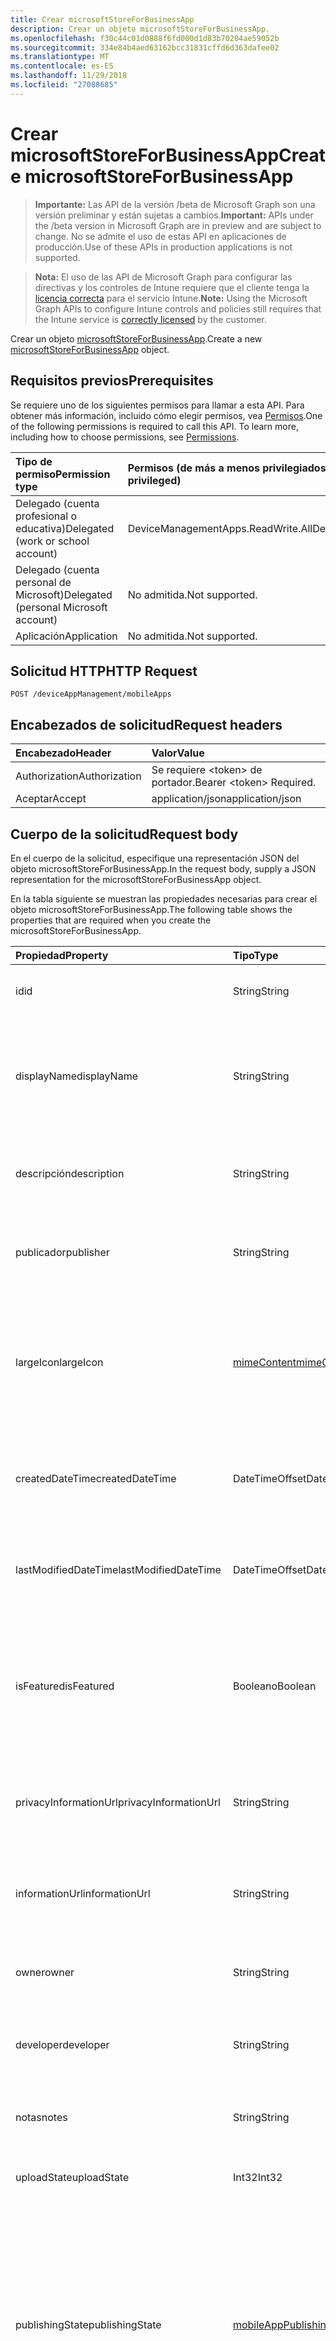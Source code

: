 ```yaml
---
title: Crear microsoftStoreForBusinessApp
description: Crear un objeto microsoftStoreForBusinessApp.
ms.openlocfilehash: f30c44c01d0888f6fd000d1d83b70204ae59052b
ms.sourcegitcommit: 334e84b4aed63162bcc31831cffd6d363dafee02
ms.translationtype: MT
ms.contentlocale: es-ES
ms.lasthandoff: 11/29/2018
ms.locfileid: "27088685"
---
```

# <a name="create-microsoftstoreforbusinessapp"></a><span data-ttu-id="7f3bb-103">Crear microsoftStoreForBusinessApp</span><span class="sxs-lookup"><span data-stu-id="7f3bb-103">Create microsoftStoreForBusinessApp</span></span>

> <span data-ttu-id="7f3bb-104">**Importante:** Las API de la versión /beta de Microsoft Graph son una versión preliminar y están sujetas a cambios.</span><span class="sxs-lookup"><span data-stu-id="7f3bb-104">**Important:** APIs under the /beta version in Microsoft Graph are in preview and are subject to change.</span></span> <span data-ttu-id="7f3bb-105">No se admite el uso de estas API en aplicaciones de producción.</span><span class="sxs-lookup"><span data-stu-id="7f3bb-105">Use of these APIs in production applications is not supported.</span></span>

> <span data-ttu-id="7f3bb-106">**Nota:** El uso de las API de Microsoft Graph para configurar las directivas y los controles de Intune requiere que el cliente tenga la [licencia correcta](https://go.microsoft.com/fwlink/?linkid=839381) para el servicio Intune.</span><span class="sxs-lookup"><span data-stu-id="7f3bb-106">**Note:** Using the Microsoft Graph APIs to configure Intune controls and policies still requires that the Intune service is [correctly licensed](https://go.microsoft.com/fwlink/?linkid=839381) by the customer.</span></span>

<span data-ttu-id="7f3bb-107">Crear un objeto [microsoftStoreForBusinessApp](../resources/intune-apps-microsoftstoreforbusinessapp.md).</span><span class="sxs-lookup"><span data-stu-id="7f3bb-107">Create a new [microsoftStoreForBusinessApp](../resources/intune-apps-microsoftstoreforbusinessapp.md) object.</span></span>
## <a name="prerequisites"></a><span data-ttu-id="7f3bb-108">Requisitos previos</span><span class="sxs-lookup"><span data-stu-id="7f3bb-108">Prerequisites</span></span>
<span data-ttu-id="7f3bb-p102">Se requiere uno de los siguientes permisos para llamar a esta API. Para obtener más información, incluido cómo elegir permisos, vea [Permisos](/graph/permissions-reference).</span><span class="sxs-lookup"><span data-stu-id="7f3bb-p102">One of the following permissions is required to call this API. To learn more, including how to choose permissions, see [Permissions](/graph/permissions-reference).</span></span>

|<span data-ttu-id="7f3bb-111">Tipo de permiso</span><span class="sxs-lookup"><span data-stu-id="7f3bb-111">Permission type</span></span>|<span data-ttu-id="7f3bb-112">Permisos (de más a menos privilegiados)</span><span class="sxs-lookup"><span data-stu-id="7f3bb-112">Permissions (from most to least privileged)</span></span>|
|:---|:---|
|<span data-ttu-id="7f3bb-113">Delegado (cuenta profesional o educativa)</span><span class="sxs-lookup"><span data-stu-id="7f3bb-113">Delegated (work or school account)</span></span>|<span data-ttu-id="7f3bb-114">DeviceManagementApps.ReadWrite.All</span><span class="sxs-lookup"><span data-stu-id="7f3bb-114">DeviceManagementApps.ReadWrite.All</span></span>|
|<span data-ttu-id="7f3bb-115">Delegado (cuenta personal de Microsoft)</span><span class="sxs-lookup"><span data-stu-id="7f3bb-115">Delegated (personal Microsoft account)</span></span>|<span data-ttu-id="7f3bb-116">No admitida.</span><span class="sxs-lookup"><span data-stu-id="7f3bb-116">Not supported.</span></span>|
|<span data-ttu-id="7f3bb-117">Aplicación</span><span class="sxs-lookup"><span data-stu-id="7f3bb-117">Application</span></span>|<span data-ttu-id="7f3bb-118">No admitida.</span><span class="sxs-lookup"><span data-stu-id="7f3bb-118">Not supported.</span></span>|

## <a name="http-request"></a><span data-ttu-id="7f3bb-119">Solicitud HTTP</span><span class="sxs-lookup"><span data-stu-id="7f3bb-119">HTTP Request</span></span>
<!-- {
  "blockType": "ignored"
}
-->
``` http
POST /deviceAppManagement/mobileApps
```

## <a name="request-headers"></a><span data-ttu-id="7f3bb-120">Encabezados de solicitud</span><span class="sxs-lookup"><span data-stu-id="7f3bb-120">Request headers</span></span>
|<span data-ttu-id="7f3bb-121">Encabezado</span><span class="sxs-lookup"><span data-stu-id="7f3bb-121">Header</span></span>|<span data-ttu-id="7f3bb-122">Valor</span><span class="sxs-lookup"><span data-stu-id="7f3bb-122">Value</span></span>|
|:---|:---|
|<span data-ttu-id="7f3bb-123">Authorization</span><span class="sxs-lookup"><span data-stu-id="7f3bb-123">Authorization</span></span>|<span data-ttu-id="7f3bb-124">Se requiere &lt;token&gt; de portador.</span><span class="sxs-lookup"><span data-stu-id="7f3bb-124">Bearer &lt;token&gt; Required.</span></span>|
|<span data-ttu-id="7f3bb-125">Aceptar</span><span class="sxs-lookup"><span data-stu-id="7f3bb-125">Accept</span></span>|<span data-ttu-id="7f3bb-126">application/json</span><span class="sxs-lookup"><span data-stu-id="7f3bb-126">application/json</span></span>|

## <a name="request-body"></a><span data-ttu-id="7f3bb-127">Cuerpo de la solicitud</span><span class="sxs-lookup"><span data-stu-id="7f3bb-127">Request body</span></span>
<span data-ttu-id="7f3bb-128">En el cuerpo de la solicitud, especifique una representación JSON del objeto microsoftStoreForBusinessApp.</span><span class="sxs-lookup"><span data-stu-id="7f3bb-128">In the request body, supply a JSON representation for the microsoftStoreForBusinessApp object.</span></span>

<span data-ttu-id="7f3bb-129">En la tabla siguiente se muestran las propiedades necesarias para crear el objeto microsoftStoreForBusinessApp.</span><span class="sxs-lookup"><span data-stu-id="7f3bb-129">The following table shows the properties that are required when you create the microsoftStoreForBusinessApp.</span></span>

|<span data-ttu-id="7f3bb-130">Propiedad</span><span class="sxs-lookup"><span data-stu-id="7f3bb-130">Property</span></span>|<span data-ttu-id="7f3bb-131">Tipo</span><span class="sxs-lookup"><span data-stu-id="7f3bb-131">Type</span></span>|<span data-ttu-id="7f3bb-132">Descripción</span><span class="sxs-lookup"><span data-stu-id="7f3bb-132">Description</span></span>|
|:---|:---|:---|
|<span data-ttu-id="7f3bb-133">id</span><span class="sxs-lookup"><span data-stu-id="7f3bb-133">id</span></span>|<span data-ttu-id="7f3bb-134">String</span><span class="sxs-lookup"><span data-stu-id="7f3bb-134">String</span></span>|<span data-ttu-id="7f3bb-135">Clave de la entidad.</span><span class="sxs-lookup"><span data-stu-id="7f3bb-135">Key of the entity.</span></span> <span data-ttu-id="7f3bb-136">Heredado de [mobileApp](../resources/intune-apps-mobileapp.md).</span><span class="sxs-lookup"><span data-stu-id="7f3bb-136">Inherited from [mobileApp](../resources/intune-apps-mobileapp.md)</span></span>|
|<span data-ttu-id="7f3bb-137">displayName</span><span class="sxs-lookup"><span data-stu-id="7f3bb-137">displayName</span></span>|<span data-ttu-id="7f3bb-138">String</span><span class="sxs-lookup"><span data-stu-id="7f3bb-138">String</span></span>|<span data-ttu-id="7f3bb-139">Título de la aplicación importado o proporcionado por el administrador.</span><span class="sxs-lookup"><span data-stu-id="7f3bb-139">The admin provided or imported title of the app.</span></span> <span data-ttu-id="7f3bb-140">Heredado de [mobileApp](../resources/intune-apps-mobileapp.md).</span><span class="sxs-lookup"><span data-stu-id="7f3bb-140">Inherited from [mobileApp](../resources/intune-apps-mobileapp.md)</span></span>|
|<span data-ttu-id="7f3bb-141">descripción</span><span class="sxs-lookup"><span data-stu-id="7f3bb-141">description</span></span>|<span data-ttu-id="7f3bb-142">String</span><span class="sxs-lookup"><span data-stu-id="7f3bb-142">String</span></span>|<span data-ttu-id="7f3bb-143">Descripción de la aplicación.</span><span class="sxs-lookup"><span data-stu-id="7f3bb-143">The description of the app.</span></span> <span data-ttu-id="7f3bb-144">Heredado de [mobileApp](../resources/intune-apps-mobileapp.md).</span><span class="sxs-lookup"><span data-stu-id="7f3bb-144">Inherited from [mobileApp](../resources/intune-apps-mobileapp.md)</span></span>|
|<span data-ttu-id="7f3bb-145">publicador</span><span class="sxs-lookup"><span data-stu-id="7f3bb-145">publisher</span></span>|<span data-ttu-id="7f3bb-146">String</span><span class="sxs-lookup"><span data-stu-id="7f3bb-146">String</span></span>|<span data-ttu-id="7f3bb-147">Publicador de la aplicación.</span><span class="sxs-lookup"><span data-stu-id="7f3bb-147">The publisher of the app.</span></span> <span data-ttu-id="7f3bb-148">Heredado de [mobileApp](../resources/intune-apps-mobileapp.md).</span><span class="sxs-lookup"><span data-stu-id="7f3bb-148">Inherited from [mobileApp](../resources/intune-apps-mobileapp.md)</span></span>|
|<span data-ttu-id="7f3bb-149">largeIcon</span><span class="sxs-lookup"><span data-stu-id="7f3bb-149">largeIcon</span></span>|[<span data-ttu-id="7f3bb-150">mimeContent</span><span class="sxs-lookup"><span data-stu-id="7f3bb-150">mimeContent</span></span>](../resources/intune-shared-mimecontent.md)|<span data-ttu-id="7f3bb-151">Icono grande que se mostrará en los detalles de la aplicación y se usa para cargar el icono.</span><span class="sxs-lookup"><span data-stu-id="7f3bb-151">The large icon, to be displayed in the app details and used for upload of the icon.</span></span> <span data-ttu-id="7f3bb-152">Heredado de [mobileApp](../resources/intune-apps-mobileapp.md).</span><span class="sxs-lookup"><span data-stu-id="7f3bb-152">Inherited from [mobileApp](../resources/intune-apps-mobileapp.md)</span></span>|
|<span data-ttu-id="7f3bb-153">createdDateTime</span><span class="sxs-lookup"><span data-stu-id="7f3bb-153">createdDateTime</span></span>|<span data-ttu-id="7f3bb-154">DateTimeOffset</span><span class="sxs-lookup"><span data-stu-id="7f3bb-154">DateTimeOffset</span></span>|<span data-ttu-id="7f3bb-155">Fecha y hora de creación de la aplicación.</span><span class="sxs-lookup"><span data-stu-id="7f3bb-155">The date and time the app was created.</span></span> <span data-ttu-id="7f3bb-156">Heredado de [mobileApp](../resources/intune-apps-mobileapp.md).</span><span class="sxs-lookup"><span data-stu-id="7f3bb-156">Inherited from [mobileApp](../resources/intune-apps-mobileapp.md)</span></span>|
|<span data-ttu-id="7f3bb-157">lastModifiedDateTime</span><span class="sxs-lookup"><span data-stu-id="7f3bb-157">lastModifiedDateTime</span></span>|<span data-ttu-id="7f3bb-158">DateTimeOffset</span><span class="sxs-lookup"><span data-stu-id="7f3bb-158">DateTimeOffset</span></span>|<span data-ttu-id="7f3bb-159">Fecha y hora de la última modificación de la aplicación.</span><span class="sxs-lookup"><span data-stu-id="7f3bb-159">The date and time the app was last modified.</span></span> <span data-ttu-id="7f3bb-160">Heredado de [mobileApp](../resources/intune-apps-mobileapp.md).</span><span class="sxs-lookup"><span data-stu-id="7f3bb-160">Inherited from [mobileApp](../resources/intune-apps-mobileapp.md)</span></span>|
|<span data-ttu-id="7f3bb-161">isFeatured</span><span class="sxs-lookup"><span data-stu-id="7f3bb-161">isFeatured</span></span>|<span data-ttu-id="7f3bb-162">Booleano</span><span class="sxs-lookup"><span data-stu-id="7f3bb-162">Boolean</span></span>|<span data-ttu-id="7f3bb-163">Valor que indica si el administrador ha marcado la aplicación como destacada. Heredado de [mobileApp](../resources/intune-apps-mobileapp.md).</span><span class="sxs-lookup"><span data-stu-id="7f3bb-163">The value indicating whether the app is marked as featured by the admin. Inherited from [mobileApp](../resources/intune-apps-mobileapp.md)</span></span>|
|<span data-ttu-id="7f3bb-164">privacyInformationUrl</span><span class="sxs-lookup"><span data-stu-id="7f3bb-164">privacyInformationUrl</span></span>|<span data-ttu-id="7f3bb-165">String</span><span class="sxs-lookup"><span data-stu-id="7f3bb-165">String</span></span>|<span data-ttu-id="7f3bb-166">La dirección URL de la declaración de privacidad.</span><span class="sxs-lookup"><span data-stu-id="7f3bb-166">The privacy statement Url.</span></span> <span data-ttu-id="7f3bb-167">Heredado de [mobileApp](../resources/intune-apps-mobileapp.md).</span><span class="sxs-lookup"><span data-stu-id="7f3bb-167">Inherited from [mobileApp](../resources/intune-apps-mobileapp.md)</span></span>|
|<span data-ttu-id="7f3bb-168">informationUrl</span><span class="sxs-lookup"><span data-stu-id="7f3bb-168">informationUrl</span></span>|<span data-ttu-id="7f3bb-169">String</span><span class="sxs-lookup"><span data-stu-id="7f3bb-169">String</span></span>|<span data-ttu-id="7f3bb-170">La dirección URL para obtener más información.</span><span class="sxs-lookup"><span data-stu-id="7f3bb-170">The more information Url.</span></span> <span data-ttu-id="7f3bb-171">Heredado de [mobileApp](../resources/intune-apps-mobileapp.md).</span><span class="sxs-lookup"><span data-stu-id="7f3bb-171">Inherited from [mobileApp](../resources/intune-apps-mobileapp.md)</span></span>|
|<span data-ttu-id="7f3bb-172">owner</span><span class="sxs-lookup"><span data-stu-id="7f3bb-172">owner</span></span>|<span data-ttu-id="7f3bb-173">String</span><span class="sxs-lookup"><span data-stu-id="7f3bb-173">String</span></span>|<span data-ttu-id="7f3bb-174">Propietario de la aplicación.</span><span class="sxs-lookup"><span data-stu-id="7f3bb-174">The owner of the app.</span></span> <span data-ttu-id="7f3bb-175">Heredado de [mobileApp](../resources/intune-apps-mobileapp.md).</span><span class="sxs-lookup"><span data-stu-id="7f3bb-175">Inherited from [mobileApp](../resources/intune-apps-mobileapp.md)</span></span>|
|<span data-ttu-id="7f3bb-176">developer</span><span class="sxs-lookup"><span data-stu-id="7f3bb-176">developer</span></span>|<span data-ttu-id="7f3bb-177">String</span><span class="sxs-lookup"><span data-stu-id="7f3bb-177">String</span></span>|<span data-ttu-id="7f3bb-178">Desarrollador de la aplicación.</span><span class="sxs-lookup"><span data-stu-id="7f3bb-178">The developer of the app.</span></span> <span data-ttu-id="7f3bb-179">Heredado de [mobileApp](../resources/intune-apps-mobileapp.md).</span><span class="sxs-lookup"><span data-stu-id="7f3bb-179">Inherited from [mobileApp](../resources/intune-apps-mobileapp.md)</span></span>|
|<span data-ttu-id="7f3bb-180">notas</span><span class="sxs-lookup"><span data-stu-id="7f3bb-180">notes</span></span>|<span data-ttu-id="7f3bb-181">String</span><span class="sxs-lookup"><span data-stu-id="7f3bb-181">String</span></span>|<span data-ttu-id="7f3bb-182">Notas de la aplicación.</span><span class="sxs-lookup"><span data-stu-id="7f3bb-182">Notes for the app.</span></span> <span data-ttu-id="7f3bb-183">Heredado de [mobileApp](../resources/intune-apps-mobileapp.md).</span><span class="sxs-lookup"><span data-stu-id="7f3bb-183">Inherited from [mobileApp](../resources/intune-apps-mobileapp.md)</span></span>|
|<span data-ttu-id="7f3bb-184">uploadState</span><span class="sxs-lookup"><span data-stu-id="7f3bb-184">uploadState</span></span>|<span data-ttu-id="7f3bb-185">Int32</span><span class="sxs-lookup"><span data-stu-id="7f3bb-185">Int32</span></span>|<span data-ttu-id="7f3bb-186">El estado de carga.</span><span class="sxs-lookup"><span data-stu-id="7f3bb-186">The upload state.</span></span> <span data-ttu-id="7f3bb-187">Heredado de [mobileApp](../resources/intune-apps-mobileapp.md).</span><span class="sxs-lookup"><span data-stu-id="7f3bb-187">Inherited from [mobileApp](../resources/intune-apps-mobileapp.md)</span></span>|
|<span data-ttu-id="7f3bb-188">publishingState</span><span class="sxs-lookup"><span data-stu-id="7f3bb-188">publishingState</span></span>|[<span data-ttu-id="7f3bb-189">mobileAppPublishingState</span><span class="sxs-lookup"><span data-stu-id="7f3bb-189">mobileAppPublishingState</span></span>](../resources/intune-apps-mobileapppublishingstate.md)|<span data-ttu-id="7f3bb-190">Estado de publicación de la aplicación.</span><span class="sxs-lookup"><span data-stu-id="7f3bb-190">The publishing state for the app.</span></span> <span data-ttu-id="7f3bb-191">La aplicación no puede asignarse a menos que se publique.</span><span class="sxs-lookup"><span data-stu-id="7f3bb-191">The app cannot be assigned unless the app is published.</span></span> <span data-ttu-id="7f3bb-192">Se hereda de [mobileApp](../resources/intune-apps-mobileapp.md).</span><span class="sxs-lookup"><span data-stu-id="7f3bb-192">Inherited from [mobileApp](../resources/intune-apps-mobileapp.md).</span></span> <span data-ttu-id="7f3bb-193">Los valores posibles son: `notPublished`, `processing` y `published`.</span><span class="sxs-lookup"><span data-stu-id="7f3bb-193">Possible values are: `notPublished`, `processing`, `published`.</span></span>|
|<span data-ttu-id="7f3bb-194">usedLicenseCount</span><span class="sxs-lookup"><span data-stu-id="7f3bb-194">usedLicenseCount</span></span>|<span data-ttu-id="7f3bb-195">Int32</span><span class="sxs-lookup"><span data-stu-id="7f3bb-195">Int32</span></span>|<span data-ttu-id="7f3bb-196">Número de licencias de Microsoft Store para Empresas en uso.</span><span class="sxs-lookup"><span data-stu-id="7f3bb-196">The number of Microsoft Store for Business licenses in use.</span></span>|
|<span data-ttu-id="7f3bb-197">totalLicenseCount</span><span class="sxs-lookup"><span data-stu-id="7f3bb-197">totalLicenseCount</span></span>|<span data-ttu-id="7f3bb-198">Int32</span><span class="sxs-lookup"><span data-stu-id="7f3bb-198">Int32</span></span>|<span data-ttu-id="7f3bb-199">Número total de licencias de Microsoft Store para Empresas.</span><span class="sxs-lookup"><span data-stu-id="7f3bb-199">The total number of Microsoft Store for Business licenses.</span></span>|
|<span data-ttu-id="7f3bb-200">productKey</span><span class="sxs-lookup"><span data-stu-id="7f3bb-200">productKey</span></span>|<span data-ttu-id="7f3bb-201">String</span><span class="sxs-lookup"><span data-stu-id="7f3bb-201">String</span></span>|<span data-ttu-id="7f3bb-202">Clave de producto de la aplicación</span><span class="sxs-lookup"><span data-stu-id="7f3bb-202">The app product key</span></span>|
|<span data-ttu-id="7f3bb-203">licenseType</span><span class="sxs-lookup"><span data-stu-id="7f3bb-203">licenseType</span></span>|[<span data-ttu-id="7f3bb-204">microsoftStoreForBusinessLicenseType</span><span class="sxs-lookup"><span data-stu-id="7f3bb-204">microsoftStoreForBusinessLicenseType</span></span>](../resources/intune-apps-microsoftstoreforbusinesslicensetype.md)|<span data-ttu-id="7f3bb-205">El tipo de licencia de la aplicación.</span><span class="sxs-lookup"><span data-stu-id="7f3bb-205">The app license type.</span></span> <span data-ttu-id="7f3bb-206">Los valores posibles son: `offline` y `online`.</span><span class="sxs-lookup"><span data-stu-id="7f3bb-206">Possible values are: `offline`, `online`.</span></span>|
|<span data-ttu-id="7f3bb-207">packageIdentityName</span><span class="sxs-lookup"><span data-stu-id="7f3bb-207">packageIdentityName</span></span>|<span data-ttu-id="7f3bb-208">String</span><span class="sxs-lookup"><span data-stu-id="7f3bb-208">String</span></span>|<span data-ttu-id="7f3bb-209">Identificador del paquete de aplicación.</span><span class="sxs-lookup"><span data-stu-id="7f3bb-209">The app package identifier</span></span>|



## <a name="response"></a><span data-ttu-id="7f3bb-210">Respuesta</span><span class="sxs-lookup"><span data-stu-id="7f3bb-210">Response</span></span>
<span data-ttu-id="7f3bb-211">Si se ejecuta correctamente, este método devuelve un código de respuesta `201 Created` y un objeto [microsoftStoreForBusinessApp](../resources/intune-apps-microsoftstoreforbusinessapp.md) en el cuerpo de la respuesta.</span><span class="sxs-lookup"><span data-stu-id="7f3bb-211">If successful, this method returns a `201 Created` response code and a [microsoftStoreForBusinessApp](../resources/intune-apps-microsoftstoreforbusinessapp.md) object in the response body.</span></span>

## <a name="example"></a><span data-ttu-id="7f3bb-212">Ejemplo</span><span class="sxs-lookup"><span data-stu-id="7f3bb-212">Example</span></span>
### <a name="request"></a><span data-ttu-id="7f3bb-213">Solicitud</span><span class="sxs-lookup"><span data-stu-id="7f3bb-213">Request</span></span>
<span data-ttu-id="7f3bb-214">Aquí tiene un ejemplo de la solicitud.</span><span class="sxs-lookup"><span data-stu-id="7f3bb-214">Here is an example of the request.</span></span>
``` http
POST https://graph.microsoft.com/beta/deviceAppManagement/mobileApps
Content-type: application/json
Content-length: 855

{
  "@odata.type": "#microsoft.graph.microsoftStoreForBusinessApp",
  "displayName": "Display Name value",
  "description": "Description value",
  "publisher": "Publisher value",
  "largeIcon": {
    "@odata.type": "microsoft.graph.mimeContent",
    "type": "Type value",
    "value": "dmFsdWU="
  },
  "lastModifiedDateTime": "2017-01-01T00:00:35.1329464-08:00",
  "isFeatured": true,
  "privacyInformationUrl": "https://example.com/privacyInformationUrl/",
  "informationUrl": "https://example.com/informationUrl/",
  "owner": "Owner value",
  "developer": "Developer value",
  "notes": "Notes value",
  "uploadState": 11,
  "publishingState": "processing",
  "usedLicenseCount": 0,
  "totalLicenseCount": 1,
  "productKey": "Product Key value",
  "licenseType": "online",
  "packageIdentityName": "Package Identity Name value"
}
```

### <a name="response"></a><span data-ttu-id="7f3bb-215">Respuesta</span><span class="sxs-lookup"><span data-stu-id="7f3bb-215">Response</span></span>
<span data-ttu-id="7f3bb-p118">Aquí tiene un ejemplo de la respuesta. Nota: Puede que el objeto de respuesta que aparece aquí se trunque para abreviar. Todas las propiedades se devolverán de una llamada real.</span><span class="sxs-lookup"><span data-stu-id="7f3bb-p118">Here is an example of the response. Note: The response object shown here may be truncated for brevity. All of the properties will be returned from an actual call.</span></span>
``` http
HTTP/1.1 201 Created
Content-Type: application/json
Content-Length: 963

{
  "@odata.type": "#microsoft.graph.microsoftStoreForBusinessApp",
  "id": "f33358bc-58bc-f333-bc58-33f3bc5833f3",
  "displayName": "Display Name value",
  "description": "Description value",
  "publisher": "Publisher value",
  "largeIcon": {
    "@odata.type": "microsoft.graph.mimeContent",
    "type": "Type value",
    "value": "dmFsdWU="
  },
  "createdDateTime": "2017-01-01T00:02:43.5775965-08:00",
  "lastModifiedDateTime": "2017-01-01T00:00:35.1329464-08:00",
  "isFeatured": true,
  "privacyInformationUrl": "https://example.com/privacyInformationUrl/",
  "informationUrl": "https://example.com/informationUrl/",
  "owner": "Owner value",
  "developer": "Developer value",
  "notes": "Notes value",
  "uploadState": 11,
  "publishingState": "processing",
  "usedLicenseCount": 0,
  "totalLicenseCount": 1,
  "productKey": "Product Key value",
  "licenseType": "online",
  "packageIdentityName": "Package Identity Name value"
}
```





